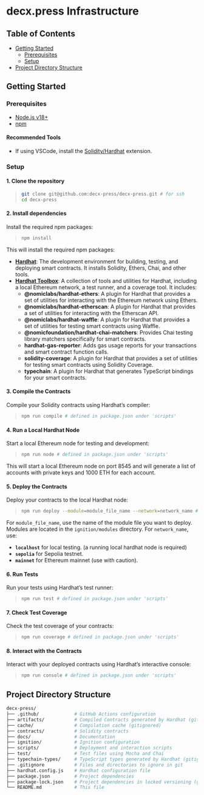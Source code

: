 # decx.press Infrastructure

## Table of Contents
- [Getting Started](#getting-started)
    - [Prerequisites](#prerequisites)
    - [Setup](#setup)
- [Project Directory Structure](#project-directory-structure)

## Getting Started

### Prerequisites

- [Node.js v18+](https://nodejs.org/en/learn/getting-started/how-to-install-nodejs)
- [npm](https://www.npmjs.com/get-npm)

#### Recommended Tools
- If using VSCode, install the [Solidity/Hardhat](https://marketplace.visualstudio.com/items?itemName=NomicFoundation.hardhat-solidity) extension.

### Setup

#### 1. Clone the repository

>```bash
> git clone git@github.com:decx-press/decx-press.git # for ssh
> cd decx-press
> ```

#### 2. Install dependencies
Install the required npm packages:
> ```bash
> npm install
> ```

This will install the required npm packages:
- **[Hardhat](https://hardhat.org/docs)**: The development environment for building, testing, and deploying smart contracts. It installs Solidity, Ethers, Chai, and other tools.
- **[Hardhat Toolbox](https://hardhat.org/hardhat-runner/plugins/nomicfoundation-hardhat-toolbox)**: A collection of tools and utilities for Hardhat, including a local Ethereum network, a test runner, and a coverage tool. It includes:
    - **@nomiclabs/hardhat-ethers**: A plugin for Hardhat that provides a set of utilities for interacting with the Ethereum network using Ethers.
    - **@nomiclabs/hardhat-etherscan**: A plugin for Hardhat that provides a set of utilities for interacting with the Etherscan API.
    - **@nomiclabs/hardhat-waffle**: A plugin for Hardhat that provides a set of utilities for testing smart contracts using Waffle.
    - **@nomicfoundation/hardhat-chai-matchers**: Provides Chai testing library matchers specifically for smart contracts.
    - **hardhat-gas-reporter**: Adds gas usage reports for your transactions and smart contract function calls.
    - **solidity-coverage**: A plugin for Hardhat that provides a set of utilities for testing smart contracts using Solidity Coverage.
    - **typechain**: A plugin for Hardhat that generates TypeScript bindings for your smart contracts.


#### 3. Compile the Contracts
Compile your Solidity contracts using Hardhat’s compiler:
> ```bash
> npm run compile # defined in package.json under 'scripts'
> ```

#### 4. Run a Local Hardhat Node
Start a local Ethereum node for testing and development:
> ```bash
> npm run node # defined in package.json under 'scripts'
> ```
This will start a local Ethereum node on port 8545 and will generate a list of accounts with private keys and 1000 ETH for each account.

#### 5. Deploy the Contracts
Deploy your contracts to the local Hardhat node:
> ```bash
> npm run deploy --module=module_file_name --network=network_name # defined in package.json under 'scripts'
> ```
For `module_file_name`, use the name of the module file you want to deploy. Modules are located in the `ignition/modules` directory.
For `network_name`, use:
- **`localhost`** for local testing. (a running local hardhat node is required)
- **`sepolia`** for Sepolia testnet.
- **`mainnet`** for Ethereum mainnet (use with caution).

#### 6. Run Tests
Run your tests using Hardhat’s test runner:
> ```bash
> npm run test # defined in package.json under 'scripts'
> ```

#### 7. Check Test Coverage
Check the test coverage of your contracts:
> ```bash
> npm run coverage # defined in package.json under 'scripts'
> ```

#### 8. Interact with the Contracts
Interact with your deployed contracts using Hardhat’s interactive console:
> ```bash
> npm run console # defined in package.json under 'scripts'
> ```

## Project Directory Structure

```bash
decx-press/
├── .github/             # GitHub Actions configuration
├── artifacts/           # Compiled Contracts generated by Hardhat (gitignored)
├── cache/               # Compilation cache (gitignored)
├── contracts/           # Solidity contracts
├── docs/                # Documentation
├── ignition/            # Ignition configuration
├── scripts/             # Deployment and interaction scripts
├── test/                # Test files using Mocha and Chai
├── typechain-types/     # TypeScript types generated by Hardhat (gitignored)
├── .gitignore           # Files and directories to ignore in git
├── hardhat.config.js    # Hardhat configuration file
├── package.json         # Project dependencies
├── package-lock.json    # Project dependencies in locked versioning (gitignored)
└── README.md            # This file
```